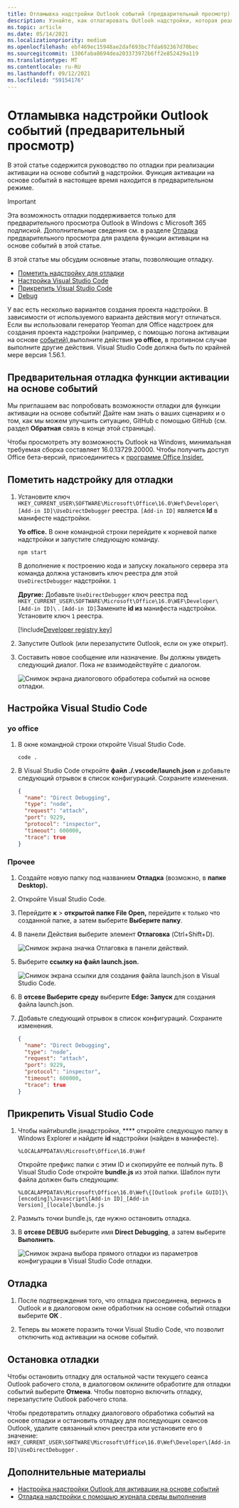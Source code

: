 ```yaml
---
title: Отламывка надстройки Outlook событий (предварительный просмотр)
description: Узнайте, как отлагировать Outlook надстройки, которая реализует активацию на основе событий.
ms.topic: article
ms.date: 05/14/2021
ms.localizationpriority: medium
ms.openlocfilehash: ebf469ec15948ae2daf693bc7fda692367d70bec
ms.sourcegitcommit: 1306faba8694dea203373972b6ff2e852429a119
ms.translationtype: MT
ms.contentlocale: ru-RU
ms.lasthandoff: 09/12/2021
ms.locfileid: "59154176"
---
```

# <a name="debug-your-event-based-outlook-add-in-preview"></a>Отламывка надстройки Outlook событий (предварительный просмотр)

В этой статье содержится руководство по отладки при реализации активации на основе событий [в](autolaunch.md) надстройки. Функция активации на основе событий в настоящее время находится в предварительном режиме.

> [!IMPORTANT]
> Эта возможность отладки поддерживается только для предварительного просмотра Outlook в Windows с Microsoft 365 подпиской. Дополнительные сведения см. в разделе [Отладка](#preview-debugging-for-the-event-based-activation-feature) предварительного просмотра для раздела функции активации на основе событий в этой статье.

В этой статье мы обсудим основные этапы, позволяющие отладку.

- [Пометить надстройку для отладки](#mark-your-add-in-for-debugging)
- [Настройка Visual Studio Code](#configure-visual-studio-code)
- [Прикрепить Visual Studio Code](#attach-visual-studio-code)
- [Debug](#debug)

У вас есть несколько вариантов создания проекта надстройки. В зависимости от используемого варианта действия могут отличаться. Если вы использовали генератор Yeoman для Office надстроек для создания проекта надстройки (например, с помощью погона активации на основе [событий),](autolaunch.md)выполните  действия **yo office,** в противном случае выполните другие действия. Visual Studio Code должна быть по крайней мере версия 1.56.1.

## <a name="preview-debugging-for-the-event-based-activation-feature"></a>Предварительная отладка функции активации на основе событий

Мы приглашаем вас попробовать возможности отладки для функции активации на основе событий! Дайте нам знать о ваших сценариях и о том, как мы можем улучшить ситуацию, GitHub с помощью GitHub (см. раздел **Обратная** связь в конце этой страницы).

Чтобы просмотреть эту возможность Outlook на Windows, минимальная требуемая сборка составляет 16.0.13729.20000. Чтобы получить доступ Office бета-версий, присоединитесь к [программе Office Insider.](https://insider.office.com)

## <a name="mark-your-add-in-for-debugging"></a>Пометить надстройку для отладки

1. Установите ключ `HKEY_CURRENT_USER\SOFTWARE\Microsoft\Office\16.0\Wef\Developer\[Add-in ID]\UseDirectDebugger` реестра. `[Add-in ID]` является **Id** в манифесте надстройки.

    **Yo office.** В окне командной строки перейдите к корневой папке надстройки и запустите следующую команду.

    ```command&nbsp;line
    npm start
    ```

    В дополнение к построению кода и запуску локального сервера эта команда должна установить ключ реестра для этой `UseDirectDebugger` надстройки. `1`

    **Другие:** Добавьте `UseDirectDebugger` ключ реестра под `HKEY_CURRENT_USER\SOFTWARE\Microsoft\Office\16.0\WEF\Developer\[Add-in ID]\` . `[Add-in ID]`Замените **id из** манифеста надстройки. Установите ключ `1` реестра.

    [!include[Developer registry key](../includes/developer-registry-key.md)]

1. Запустите Outlook (или перезапустите Outlook, если он уже открыт).
1. Составить новое сообщение или назначение. Вы должны увидеть следующий диалог. Пока *не* взаимодействуйте с диалогом.

    ![Снимок экрана диалогового обработера событий на основе отладки.](../images/outlook-win-autolaunch-debug-dialog.png)

## <a name="configure-visual-studio-code"></a>Настройка Visual Studio Code

### <a name="yo-office"></a>yo office

1. В окне командной строки откройте Visual Studio Code.

    ```command&nbsp;line
    code .
    ```

1. В Visual Studio Code откройте **файл ./.vscode/launch.json** и добавьте следующий отрывок в список конфигураций. Сохраните изменения.

    ```json
    {
      "name": "Direct Debugging",
      "type": "node",
      "request": "attach",
      "port": 9229,
      "protocol": "inspector",
      "timeout": 600000,
      "trace": true
    }
    ```

### <a name="other"></a>Прочее

1. Создайте новую папку под названием **Отладка** (возможно, в **папке Desktop).**
1. Откройте Visual Studio Code.
1. Перейдите **к**  >  **открытой папке File Open,** перейдите к только что созданной папке, а затем выберите **Выберите папку**.
1. В панели Действия выберите элемент **Отлаговка** (Ctrl+Shift+D).

    ![Снимок экрана значка Отлаговка в панели действий.](../images/vs-code-debug.png)

1. Выберите **ссылку на файл launch.json.**

    ![Снимок экрана ссылки для создания файла launch.json в Visual Studio Code.](../images/vs-code-create-launch.json.png)

1. В **отсеве Выберите среду** выберите **Edge: Запуск** для создания файла launch.json.
1. Добавьте следующий отрывок в список конфигураций. Сохраните изменения.

    ```json
    {
      "name": "Direct Debugging",
      "type": "node",
      "request": "attach",
      "port": 9229,
      "protocol": "inspector",
      "timeout": 600000,
      "trace": true
    }
    ```

## <a name="attach-visual-studio-code"></a>Прикрепить Visual Studio Code

1. Чтобы найтиbundle.jsнадстройки, **** откройте следующую папку в Windows Explorer и найдите **id** надстройки (найден в манифесте).

    ```text
    %LOCALAPPDATA%\Microsoft\Office\16.0\Wef
    ```

    Откройте префикс папки с этим ID и скопируйте ее полный путь. В Visual Studio Code откройте **bundle.js** из этой папки. Шаблон пути файла должен быть следующим:

    `%LOCALAPPDATA%\Microsoft\Office\16.0\Wef\{[Outlook profile GUID]}\[encoding]\Javascript\[Add-in ID]_[Add-in Version]_[locale]\bundle.js`

1. Размыть точки bundle.js, где нужно остановить отладка.
1. В **отсеве DEBUG** выберите имя **Direct Debugging**, а затем выберите **Выполнить**.

    ![Снимок экрана выбора прямого отладки из параметров конфигурации в Visual Studio Code отладки.](../images/outlook-win-autolaunch-debug-vsc.png)

## <a name="debug"></a>Отладка

1. После подтверждения того, что отладка присоединена, вернись в  Outlook и в диалоговом окне обработник на основе событий отладки выберите **ОК** .

1. Теперь вы можете поразить точки Visual Studio Code, что позволит отключить код активации на основе событий.

## <a name="stop-debugging"></a>Остановка отладки

Чтобы остановить отладку для остальной части текущего сеанса  Outlook рабочего стола, в диалоговом оклините обработите для отладки событий выберите **Отмена**. Чтобы повторно включить отладку, перезапустите Outlook рабочего стола.

Чтобы предотвратить  отладку диалогового обработика событий на основе отладки и остановить отладку для последующих сеансов Outlook, удалите связанный ключ реестра или установите его `0` значение: `HKEY_CURRENT_USER\SOFTWARE\Microsoft\Office\16.0\Wef\Developer\[Add-in ID]\UseDirectDebugger` .

## <a name="see-also"></a>Дополнительные материалы

- [Настройка надстройки Outlook для активации на основе событий](autolaunch.md)
- [Отладка надстройки с помощью журнала среды выполнения](../testing/runtime-logging.md#runtime-logging-on-windows)
